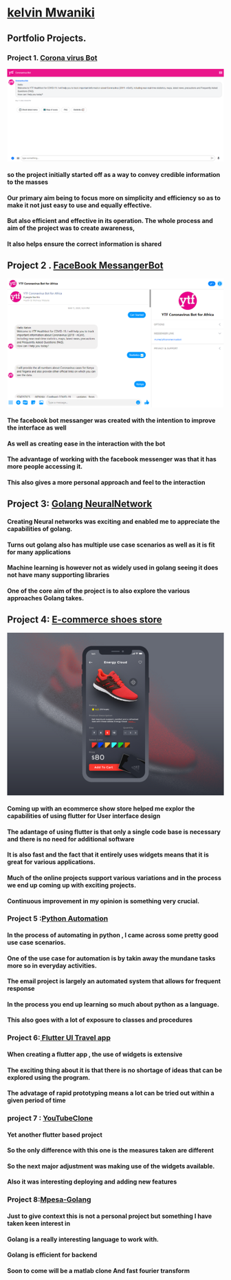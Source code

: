 # [kelvin Mwaniki ](https://kelvin169.github.io/kelvinMwaniki/)
## Portfolio Projects.
### Project 1. [Corona virus Bot ](https://webchat.snatchbot.me/2d7fac783f74a5e528703986d0d2702f01dd35233435a0c67ca9f5282e3b98af)
![](CoronaVirus.png)
#### so the project initially started off as a way to convey credible information to the masses 
#### Our primary aim being to focus more on simplicity and efficiency so as to make it not just easy to use and equally effective.
#### But also efficient and effective  in its operation. The whole process and aim of the project was to create awareness,
#### It also helps ensure the correct information is shared

## Project 2 . [FaceBook MessangerBot](https://www.messenger.com/t/ytfcoronavirusbot)
![](FBchat.PNG)
#### The facebook bot messanger was created with the intention to improve the interface as well 
#### As well as creating ease in the interaction with the bot
#### The advantage of working with the facebook messenger was that it has more people accessing it.
#### This also gives a more personal approach and feel to the interaction

## Project 3: [Golang NeuralNetwork](https://github.com/kelvin169/Golang-Neuralnet)
#### Creating Neural networks was exciting and enabled me to appreciate the capabilities of golang.
#### Turns out golang also has multiple use case scenarios as well as it is fit for many applications 
#### Machine learning is however not as widely used in golang seeing it does not have many supporting libraries
#### One of the core aim of the project is to also explore the various approaches Golang takes.

## Project 4: [E-commerce shoes store](https://github.com/kelvin169/Flutter-Adidas-Shoes-Ecommerce-App-UI)
![](store.jpg)
#### Coming up with an ecommerce show store helped me explor the capabilities of using flutter for User interface design
####  The adantage of using flutter is that only a single code base is necessary and there is no need for additional software 
#### It is also fast and the fact that it entirely uses widgets means that it is great for various applications. 
#### Much of the online projects support various variations and in the process we end up coming up with exciting projects.
#### Continuous improvement in my opinion is something very crucial.

### Project 5 :[Python Automation](https://github.com/kelvin169/Python-Automation)
#### In the process of automating in python , I came across some pretty good use case scenarios.
#### One of the use case for automation is by takin away the mundane tasks more so in everyday activities.
#### The email project is largely an automated system that allows for frequent response
####  In the process you end up learning so much about python as a language. 
####  This also goes with a lot of exposure to classes and procedures

### Project 6:[ Flutter UI Travel app](https://github.com/kelvin169/flutter_travel_ui)
#### When creating a flutter app , the use of widgets is extensive
#### The exciting thing about it is that there is no shortage of ideas that can be explored using the program. 
#### The advatage of rapid prototyping means a lot can be tried out within a given period of time

### project 7 : [YouTubeClone](https://www.youtube.com/watch?v=aLLwKaxh98M) 
#### Yet another flutter based project 
#### So the only difference with this one is the measures taken are different
#### So the next major adjustment was making use of the widgets available. 
#### Also it was interesting deploying and adding new features

### Project 8:[Mpesa-Golang ](https://github.com/kelvin169/mpesa-api-go)
#### Just to give context this is not a personal project but something I have taken keen interest in 
#### Golang is a really interesting language to work with. 
#### Golang is efficient for backend
#### Soon to come will be a matlab clone And fast fourier transform

